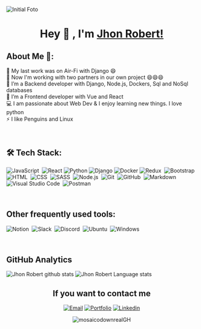 
![Initial Foto](https://images.unsplash.com/photo-1635830625698-3b9bd74671ca?ixlib=rb-1.2.1&ixid=MnwxMjA3fDB8MHxwaG90by1wYWdlfHx8fGVufDB8fHx8&auto=format&fit=crop&w=1932&q=80)
<div align="center">
  
# Hey 👋 , I'm [Jhon Robert!](https://www.linkedin.com/in/jhon-robert-matamoros-vitonera-a084841b7/) 

</div>


<div align="left">

## About Me 🚀:
🔭 My last work was on Air-Fi with Django 😄 </br>
🔭 Now I'm working with two partners in our own project 😄😄😄 </br>
🌱 I’m a Backend developer with Django, Node.js, Dockers, Sql and NoSql databases </br>
🌱 I’m a Frontend developer with Vue and React </br>
💻 I am passionate about Web Dev & I enjoy learning new things. I love python </br>
⚡ I like Penguins and Linux </br>
</div> 
<br/>


<div align="left">

## 🛠 Tech Stack:


![JavaScript](https://img.shields.io/badge/-JavaScript-05122A?style=flat&logo=javascript)&nbsp;
![React](https://img.shields.io/badge/-React-05122A?style=flat&logo=react)
![Python](https://img.shields.io/badge/-Python-05122A?style=flat&logo=python)
![Django](https://img.shields.io/badge/-Django-05122A?style=flat&logo=django)
![Docker](https://img.shields.io/badge/-Docker-05122A?style=flat&logo=docker)
![Redux](https://img.shields.io/badge/-Redux-05122A?style=flat&logo=Redux)&nbsp;
![Bootstrap](https://img.shields.io/badge/-Bootstrap-05122A?style=flat&logo=bootstrap&logoColor=563D7C)
![HTML](https://img.shields.io/badge/-HTML-05122A?style=flat&logo=HTML5)&nbsp;
![CSS](https://img.shields.io/badge/-CSS-05122A?style=flat&logo=CSS3&logoColor=1572B6)&nbsp;
![SASS](https://img.shields.io/badge/-Sass-05122A?style=flat&logo=sass)&nbsp;
![Node.js](https://img.shields.io/badge/-Node.js-05122A?style=flat&logo=node.js)&nbsp;
![Git](https://img.shields.io/badge/-Git-05122A?style=flat&logo=git)&nbsp;
![GitHub](https://img.shields.io/badge/-GitHub-05122A?style=flat&logo=github)&nbsp;
![Markdown](https://img.shields.io/badge/-Markdown-05122A?style=flat&logo=markdown)
![Visual Studio Code](https://img.shields.io/badge/-Visual%20Studio%20Code-05122A?style=flat&logo=visual-studio-code&logoColor=007ACC)&nbsp;
![Postman](https://img.shields.io/badge/-Postman-05122A?style=flat&logo=postman)
<div />

<br/>

##  Other frequently used tools:

![Notion](https://img.shields.io/badge/-Notion-05122A?style=flat&logo=notion)&nbsp;
![Slack](https://img.shields.io/badge/-Slack-05122A?style=flat&logo=slack)&nbsp;
![Discord](https://img.shields.io/badge/-Discord-05122A?style=flat&logo=discord)&nbsp;
![Ubuntu](https://img.shields.io/badge/-Ubuntu-05122A?style=flat&logo=ubuntu)&nbsp;
![Windows](https://img.shields.io/badge/-Windows-05122A?style=flat&logo=windows)&nbsp;   

<br/>

## GitHub Analytics

![Jhon Robert github stats](https://github-readme-stats.vercel.app/api?username=jhonrobert20&theme=nightowl&show_icons=true)
![Jhon Robert Language stats](https://github-readme-stats-eight-theta.vercel.app/api/top-langs/?username=JhonRobert20&theme=nightowl&layout=compact&langs_count=8)

<div align="center">

## If you want to contact me


[![Email](https://img.shields.io/badge/-jhonbara51214@gmail.com-05122A?style=flat&logo=gmail&color=grey)](mailto:jhonbara51214@gmail.com)
[![Portfolio](https://img.shields.io/website?color=blue&label=portfolio&style=for-the-badge&url=https%3A%2F%2Fjhonrobert20.github.io%2Fjhonrobert)](https://jhonrobert20.github.io/jhonrobert/)
[![Linkedin](https://img.shields.io/badge/-JhonRobert-05122A?style=flat&logo=linkedin&color=grey)](https://www.linkedin.com/in/martareyrodriguez/?locale=es_ES)

![mosaicodownrealGH](https://images.unsplash.com/photo-1533073526757-2c8ca1df9f1c?ixlib=rb-1.2.1&ixid=MnwxMjA3fDB8MHxwaG90by1wYWdlfHx8fGVufDB8fHx8&auto=format&fit=crop&w=2070&q=80)